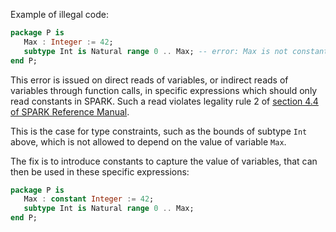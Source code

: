 Example of illegal code:

```ada
package P is
   Max : Integer := 42;
   subtype Int is Natural range 0 .. Max; -- error: Max is not constant
end P;
```

This error is issued on direct reads of variables, or indirect reads of
variables through function calls, in specific expressions which should only
read constants in SPARK. Such a read violates legality rule 2 of [section 4.4 of
SPARK Reference Manual].

This is the case for type constraints, such as the bounds of subtype `Int`
above, which is not allowed to depend on the value of variable `Max`.

The fix is to introduce constants to capture the value of variables, that can
then be used in these specific expressions:

```ada
package P is
   Max : constant Integer := 42;
   subtype Int is Natural range 0 .. Max;
end P;
```

[section 4.4 of SPARK Reference Manual]:
https://docs.adacore.com/live/wave/spark2014/html/spark2014_rm/names-and-expressions.html#expressions
